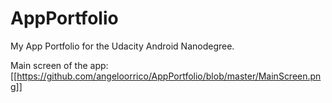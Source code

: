 # AppPortfolio
My App Portfolio for the Udacity Android Nanodegree.

Main screen of the app:
[[https://github.com/angeloorrico/AppPortfolio/blob/master/MainScreen.png]]
